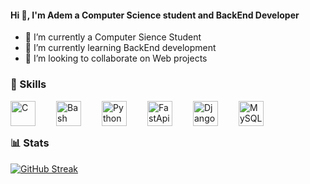 #### Hi 👋, I'm Adem a Computer Science student and BackEnd Developer 

- 🔭 I’m currently a Computer Sience Student
- 🤔 I’m currently learning BackEnd development
- 👯 I’m looking to collaborate on Web projects


### 🧰 Skills
<img align="left" alt="C" width="40px" style="padding-right:30px;" src="https://cdn.jsdelivr.net/gh/devicons/devicon@latest/icons/c/c-plain.svg" />
<img align="left" alt="Bash" width="40px" style="padding-right:30px;" src="https://cdn.jsdelivr.net/gh/devicons/devicon@latest/icons/bash/bash-original.svg" />
<img align="left" alt="Python" width="40px" style="padding-right:30px;" src="https://cdn.jsdelivr.net/gh/devicons/devicon@latest/icons/python/python-original.svg" />
<img align="left" alt="FastApi" width="40px" style="padding-right:30px;" src="https://cdn.jsdelivr.net/gh/devicons/devicon@latest/icons/fastapi/fastapi-original.svg" />
<img align="left" alt="Django" width="40px" style="padding-right:30px;" src="https://cdn.jsdelivr.net/gh/devicons/devicon@latest/icons/django/django-plain.svg" />
<img align="left" alt="MySQL" width="40px" style="padding-right:30px;" src="https://cdn.jsdelivr.net/gh/devicons/devicon@latest/icons/mysql/mysql-original.svg" />
<br/><br/>


### 📊 Stats
[![GitHub Streak](https://streak-stats.demolab.com/?user=ademmenh&currStreakNum=2FD3EB&fire=pink&sideLabels=F00&date_format=[Y.]n.j&theme=blue-navy&hide_border=true&card_width=600&card_height=200)](https://git.io/streak-stats)
